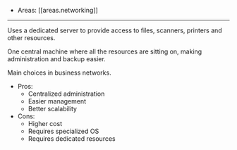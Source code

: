 
- Areas: [[areas.networking]]

---

Uses a dedicated server to provide access to files, scanners, printers and other resources.

One central machine where all the resources are sitting on, making administration and backup easier.

Main choices in business networks.

- Pros:
  - Centralized administration
  - Easier management
  - Better scalability
- Cons:
  - Higher cost
  - Requires specialized OS
  - Requires dedicated resources
